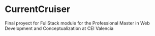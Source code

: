 # CurrentCruiser
Final proyect for FullStack module for the Professional Master in Web Development and Conceptualization at CEI Valencia
